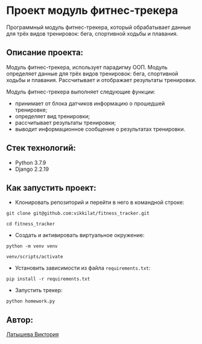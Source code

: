 # Проект модуль фитнес-трекера
Программный модуль фитнес-трекера, который обрабатывает данные для трёх видов тренировок: бега, спортивной ходьбы и плавания.

## Описание проекта:
Модуль фитнес-трекера, использует парадигму ООП. Модуль определяет данные
для трёх видов тренировок: бега, спортивной ходьбы и плавания. Рассчитывает и
отображает результаты тренировки.

Модуль фитнес-трекера выполняет следующие функции:
* принимает от блока датчиков информацию о прошедшей тренировке;
* определяет вид тренировки;
* рассчитывает результаты тренировки;
* выводит информационное сообщение о результатах тренировки.

## Стек технологий:

* Python 3.7.9
* Django 2.2.19

## Как запустить проект:

* Клонировать репозиторий и перейти в него в командной строке:

```
git clone git@github.com:vikkilat/fitness_tracker.git
```

```
cd fitness_tracker
```

* Cоздать и активировать виртуальное окружение:

```
python -m venv venv
```

```
venv/scripts/activate
```

* Установить зависимости из файла ```requirements.txt```:

```
pip install -r requirements.txt
```

* Запустить трекер:
```
python homework.py
```

## Автор:
[Латышева Виктория](https://github.com/vikkilat)
